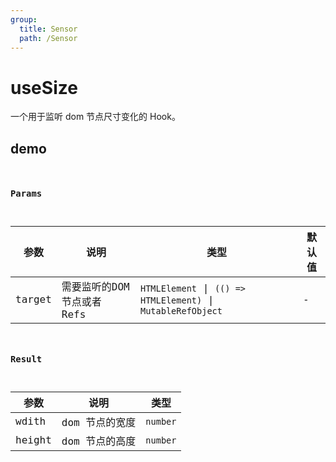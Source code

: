 ```yaml
---
group:
  title: Sensor
  path: /Sensor
---
```

# useSize

一个用于监听 dom 节点尺寸变化的 Hook。

## demo

<code src="./Demo/index.tsx"></code>
<code src="./Demo/Demo2.tsx"/>

### Params

| 参数    | 说明                                         | 类型                   | 默认值 |
|---------|----------------------------------------------|------------------------|--------|
| target | 需要监听的DOM 节点或者 Refs | `HTMLElement` \| `(() => HTMLElement)` \| `MutableRefObject` | -      |


### Result

| **参数** | **说明**       | **类型** |
| -------- | -------------- | -------- |
| wdith    | dom 节点的宽度 | `number` |
| height   | dom 节点的高度 | `number` |

